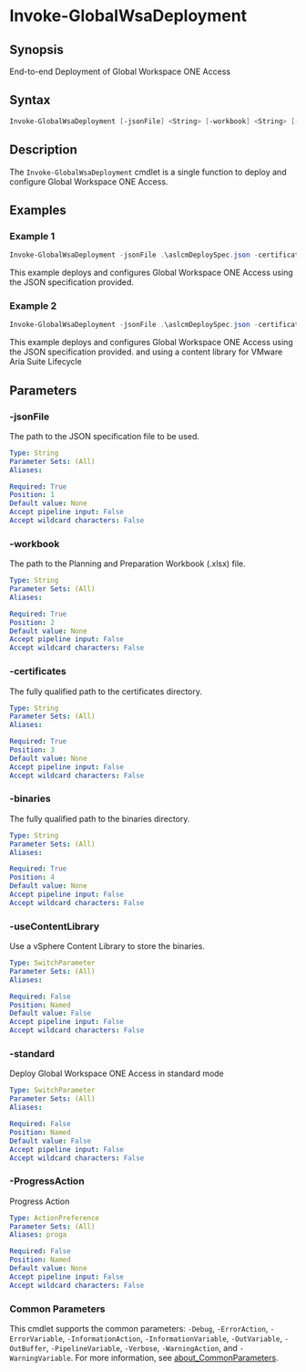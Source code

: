 # Invoke-GlobalWsaDeployment

## Synopsis

End-to-end Deployment of Global Workspace ONE Access

## Syntax

```powershell
Invoke-GlobalWsaDeployment [-jsonFile] <String> [-workbook] <String> [-certificates] <String> [-binaries] <String> [-useContentLibrary] [-standard] [-ProgressAction <ActionPreference>] [<CommonParameters>]
```

## Description

The `Invoke-GlobalWsaDeployment` cmdlet is a single function to deploy and configure Global Workspace ONE Access.

## Examples

### Example 1

```powershell
Invoke-GlobalWsaDeployment -jsonFile .\aslcmDeploySpec.json -certificates ".\certificates\" -binaries ".\binaries\"
```

This example deploys and configures Global Workspace ONE Access using the JSON specification provided.

### Example 2

```powershell
Invoke-GlobalWsaDeployment -jsonFile .\aslcmDeploySpec.json -certificates ".\certificates\" -binaries ".\binaries\" -useContentLibrary
```

This example deploys and configures Global Workspace ONE Access using the JSON specification provided. and using a content library for VMware Aria Suite Lifecycle

## Parameters

### -jsonFile

The path to the JSON specification file to be used.

```yaml
Type: String
Parameter Sets: (All)
Aliases:

Required: True
Position: 1
Default value: None
Accept pipeline input: False
Accept wildcard characters: False
```

### -workbook

The path to the Planning and Preparation Workbook (.xlsx) file.

```yaml
Type: String
Parameter Sets: (All)
Aliases:

Required: True
Position: 2
Default value: None
Accept pipeline input: False
Accept wildcard characters: False
```

### -certificates

The fully qualified path to the certificates directory.

```yaml
Type: String
Parameter Sets: (All)
Aliases:

Required: True
Position: 3
Default value: None
Accept pipeline input: False
Accept wildcard characters: False
```

### -binaries

The fully qualified path to the binaries directory.

```yaml
Type: String
Parameter Sets: (All)
Aliases:

Required: True
Position: 4
Default value: None
Accept pipeline input: False
Accept wildcard characters: False
```

### -useContentLibrary

Use a vSphere Content Library to store the binaries.

```yaml
Type: SwitchParameter
Parameter Sets: (All)
Aliases:

Required: False
Position: Named
Default value: False
Accept pipeline input: False
Accept wildcard characters: False
```

### -standard

Deploy Global Workspace ONE Access in standard mode

```yaml
Type: SwitchParameter
Parameter Sets: (All)
Aliases:

Required: False
Position: Named
Default value: False
Accept pipeline input: False
Accept wildcard characters: False
```

### -ProgressAction

Progress Action

```yaml
Type: ActionPreference
Parameter Sets: (All)
Aliases: proga

Required: False
Position: Named
Default value: None
Accept pipeline input: False
Accept wildcard characters: False
```

### Common Parameters

This cmdlet supports the common parameters: `-Debug`, `-ErrorAction`, `-ErrorVariable`, `-InformationAction`, `-InformationVariable`, `-OutVariable`, `-OutBuffer`, `-PipelineVariable`, `-Verbose`, `-WarningAction`, and `-WarningVariable`. For more information, see [about_CommonParameters](http://go.microsoft.com/fwlink/?LinkID=113216).
